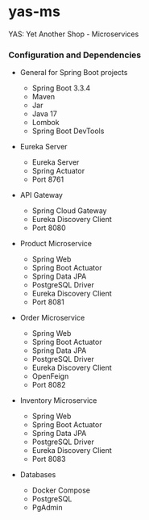 # yas-ms
YAS: Yet Another Shop - Microservices

### Configuration and Dependencies
- General for Spring Boot projects
  - Spring Boot 3.3.4
  - Maven
  - Jar
  - Java 17
  - Lombok
  - Spring Boot DevTools


- Eureka Server
  - Eureka Server
  - Spring Actuator
  - Port 8761


- API Gateway
  - Spring Cloud Gateway
  - Eureka Discovery Client
  - Port 8080


- Product Microservice
  - Spring Web
  - Spring Boot Actuator
  - Spring Data JPA
  - PostgreSQL Driver
  - Eureka Discovery Client
  - Port 8081


- Order Microservice
  - Spring Web
  - Spring Boot Actuator
  - Spring Data JPA
  - PostgreSQL Driver
  - Eureka Discovery Client
  - OpenFeign
  - Port 8082


- Inventory Microservice
  - Spring Web
  - Spring Boot Actuator
  - Spring Data JPA
  - PostgreSQL Driver
  - Eureka Discovery Client
  - Port 8083


- Databases
  - Docker Compose
  - PostgreSQL
  - PgAdmin
